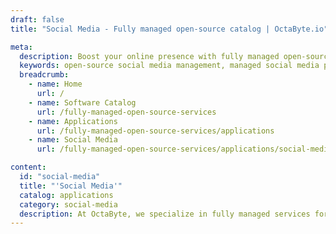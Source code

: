 ```yaml
---
draft: false
title: "Social Media - Fully managed open-source catalog | OctaByte.io"

meta:
  description: Boost your online presence with fully managed open-source social media platforms. Secure, scalable, and tailored to your needs.
  keywords: open-source social media management, managed social media platforms, self-hosted social media solutions, open-source social network hosting, federated social media hosting, Mastodon managed hosting, PixelFed hosting, secure social media alternatives, decentralized social platforms, OctaByte social media services
  breadcrumb:
    - name: Home
      url: /
    - name: Software Catalog
      url: /fully-managed-open-source-services
    - name: Applications
      url: /fully-managed-open-source-services/applications
    - name: Social Media
      url: /fully-managed-open-source-services/applications/social-media

content:
  id: "social-media"
  title: "'Social Media'"
  catalog: applications
  category: social-media
  description: At OctaByte, we specialize in fully managed services for open-source social media platforms. Whether you're looking to launch your own self-hosted network or explore decentralized alternatives to mainstream platforms, we've got you covered. From Mastodon and PixelFed to other federated solutions, our team handles everything—deployment, scaling, security, backups, and maintenance—so you can focus on growing your community. Enjoy the freedom, privacy, and control that open-source platforms provide, backed by our expert support and seamless infrastructure. Start building your social media presence on your terms with OctaByte today.
---
```

